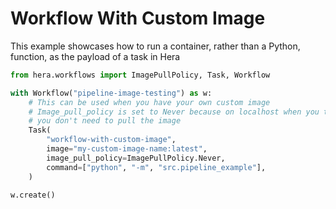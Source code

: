 # Workflow With Custom Image

This example showcases how to run a container, rather than a Python, function, as the payload of a task in Hera

```python
from hera.workflows import ImagePullPolicy, Task, Workflow

with Workflow("pipeline-image-testing") as w:
    # This can be used when you have your own custom image
    # Image_pull_policy is set to Never because on localhost when you test
    # you don't need to pull the image
    Task(
        "workflow-with-custom-image",
        image="my-custom-image-name:latest",
        image_pull_policy=ImagePullPolicy.Never,
        command=["python", "-m", "src.pipeline_example"],
    )

w.create()
```
